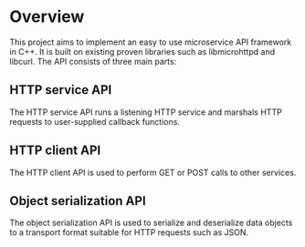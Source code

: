 # Overview

This project aims to implement an easy to use microservice API framework in C++.
It is built on existing proven libraries such as libmicrohttpd and libcurl. The API
consists of three main parts:

## HTTP service API

The HTTP service API runs a listening HTTP service and marshals HTTP requests to user-supplied callback functions.

## HTTP client API

The HTTP client API is used to perform GET or POST calls to other services.

## Object serialization API

The object serialization API is used to serialize and deserialize data objects to a transport format suitable for
HTTP requests such as JSON.
